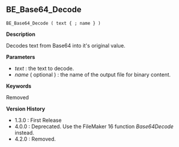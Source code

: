 ## BE_Base64_Decode

    BE_Base64_Decode ( text { ; name } )

**Description**  

Decodes text from Base64 into it's original value.  

**Parameters**

* *text* : the text to decode.
* *name* ( optional ) : the name of the output file for binary content.

**Keywords**  

Removed

**Version History**

* 1.3.0 : First Release
* 4.0.0 : Deprecated. Use the FileMaker 16 function *Base64Decode* instead.
* 4.2.0 : Removed.

